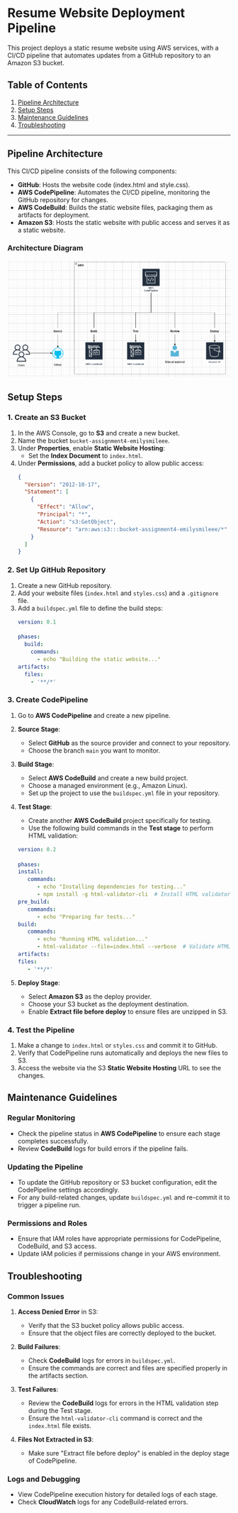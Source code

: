 
# Resume Website Deployment Pipeline

This project deploys a static resume website using AWS services, with a CI/CD pipeline that automates updates from a GitHub repository to an Amazon S3 bucket.

## Table of Contents
1. [Pipeline Architecture](#pipeline-architecture)
2. [Setup Steps](#setup-steps)
3. [Maintenance Guidelines](#maintenance-guidelines)
4. [Troubleshooting](#troubleshooting)

---

## Pipeline Architecture

This CI/CD pipeline consists of the following components:
- **GitHub**: Hosts the website code (index.html and style.css).
- **AWS CodePipeline**: Automates the CI/CD pipeline, monitoring the GitHub repository for changes.
- **AWS CodeBuild**: Builds the static website files, packaging them as artifacts for deployment.
- **Amazon S3**: Hosts the static website with public access and serves it as a static website.

### Architecture Diagram
![Pipeline Architecture](architechture.png)

## Setup Steps

### 1. Create an S3 Bucket
1. In the AWS Console, go to **S3** and create a new bucket.
2. Name the bucket `bucket-assignment4-emilysmileee`.
3. Under **Properties**, enable **Static Website Hosting**:
   - Set the **Index Document** to `index.html`.
4. Under **Permissions**, add a bucket policy to allow public access:
   ```json
   {
     "Version": "2012-10-17",
     "Statement": [
       {
         "Effect": "Allow",
         "Principal": "*",
         "Action": "s3:GetObject",
         "Resource": "arn:aws:s3:::bucket-assignment4-emilysmileee/*"
       }
     ]
   }
   ```

### 2. Set Up GitHub Repository
1. Create a new GitHub repository.
2. Add your website files (`index.html` and `styles.css`) and a `.gitignore` file.
3. Add a `buildspec.yml` file to define the build steps:
   ```yaml
   version: 0.1

   phases:
     build:
       commands:
         - echo "Building the static website..."
   artifacts:
     files:
       - '**/*'
   ```

### 3. Create CodePipeline
1. Go to **AWS CodePipeline** and create a new pipeline.
2. **Source Stage**:
   - Select **GitHub** as the source provider and connect to your repository.
   - Choose the branch `main` you want to monitor.
3. **Build Stage**:
   - Select **AWS CodeBuild** and create a new build project.
   - Choose a managed environment (e.g., Amazon Linux).
   - Set up the project to use the `buildspec.yml` file in your repository.


4. **Test Stage**:
   - Create another **AWS CodeBuild** project specifically for testing.
   - Use the following build commands in the **Test stage** to perform HTML validation:
   ```yaml
   version: 0.2

   phases:
   install:
      commands:
         - echo "Installing dependencies for testing..."
         - npm install -g html-validator-cli  # Install HTML validator
   pre_build:
      commands:
         - echo "Preparing for tests..."
   build:
      commands:
         - echo "Running HTML validation..."
         - html-validator --file=index.html --verbose  # Validate HTML file
   artifacts:
   files:
      - '**/*'
   ```
   
5. **Deploy Stage**:
   - Select **Amazon S3** as the deploy provider.
   - Choose your S3 bucket as the deployment destination.
   - Enable **Extract file before deploy** to ensure files are unzipped in S3.

### 4. Test the Pipeline
1. Make a change to `index.html` or `styles.css` and commit it to GitHub.
2. Verify that CodePipeline runs automatically and deploys the new files to S3.
3. Access the website via the S3 **Static Website Hosting** URL to see the changes.

## Maintenance Guidelines

### Regular Monitoring
- Check the pipeline status in **AWS CodePipeline** to ensure each stage completes successfully.
- Review **CodeBuild** logs for build errors if the pipeline fails.

### Updating the Pipeline
- To update the GitHub repository or S3 bucket configuration, edit the CodePipeline settings accordingly.
- For any build-related changes, update `buildspec.yml` and re-commit it to trigger a pipeline run.

### Permissions and Roles
- Ensure that IAM roles have appropriate permissions for CodePipeline, CodeBuild, and S3 access.
- Update IAM policies if permissions change in your AWS environment.

## Troubleshooting

### Common Issues

1. **Access Denied Error** in S3:
   - Verify that the S3 bucket policy allows public access.
   - Ensure that the object files are correctly deployed to the bucket.

2. **Build Failures**:
   - Check **CodeBuild** logs for errors in `buildspec.yml`.
   - Ensure the commands are correct and files are specified properly in the artifacts section.

3. **Test Failures**:
   - Review the **CodeBuild** logs for errors in the HTML validation step during the Test stage.
   - Ensure the `html-validator-cli` command is correct and the `index.html` file exists.

3. **Files Not Extracted in S3**:
   - Make sure "Extract file before deploy" is enabled in the deploy stage of CodePipeline.

### Logs and Debugging
- View CodePipeline execution history for detailed logs of each stage.
- Check **CloudWatch** logs for any CodeBuild-related errors.

